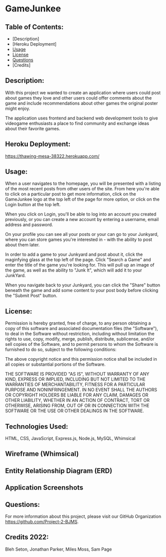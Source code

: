 # GameJunkee

## Table of Contents:
* [Description]
* [Heroku Deployment]
* [Usage](#usage)
* [License](#license)
* [Questions](#questions)
* [Credits]

## Description:

With this project we wanted to create an application where users could post about games they love and other users could offer comments about the game and include recommendations about other games the original poster might enjoy. 

The application uses frontend and backend web development tools to give videogame enthusiasts a place to find community and exchange ideas about their favorite games.

## Heroku Deployment:

https://thawing-mesa-38322.herokuapp.com/

## Usage:

When a user navigates to the homepage, you will be presented with a listing of the most recent posts from other users of the site. From here you're able to click on a particular post to get more information, click on the GameJunkee logo at the top left of the page for more option, or click on the Login button at the top left.

When you click on Login, you'll be able to log into an account you created previously, or you can create a new account by entering a username, email address and password. 

On your profile you can see all your posts or your can go to your Junkyard, where you can store games you're interested in - with the ability to post about them later.

In order to add a game to your Junkyard and post about it, click the maginfying glass at the top left of the page. Click "Search a Game" and enter the title of the game you're looking for. This will pull up an image of the game, as well as the ability to "Junk It", which will add it to your JunkYard. 

When you navigate back to your Junkyard, you can click the "Share" button beneath the game and add some content to your post body before clicking the "Submit Post" button. 

## License:

Permission is hereby granted, free of charge, to any person obtaining a copy of this software and associated documentation files (the "Software"), to deal in the Software without restriction, including without limitation the rights to use, copy, modify, merge, publish, distribute, sublicense, and/or sell copies of the Software, and to permit persons to whom the Software is furnished to do so, subject to the following conditions:

The above copyright notice and this permission notice shall be included in all copies or substantial portions of the Software.

THE SOFTWARE IS PROVIDED "AS IS", WITHOUT WARRANTY OF ANY KIND, EXPRESS OR IMPLIED, INCLUDING BUT NOT LIMITED TO THE WARRANTIES OF MERCHANTABILITY, FITNESS FOR A PARTICULAR PURPOSE AND NONINFRINGEMENT. IN NO EVENT SHALL THE AUTHORS OR COPYRIGHT HOLDERS BE LIABLE FOR ANY CLAIM, DAMAGES OR OTHER LIABILITY, WHETHER IN AN ACTION OF CONTRACT, TORT OR OTHERWISE, ARISING FROM, OUT OF OR IN CONNECTION WITH THE SOFTWARE OR THE USE OR OTHER DEALINGS IN THE SOFTWARE.

## Technologies Used:

HTML, CSS, JavaScript, Express.js, Node.js, MySQL, Whimsical

## Wireframe (Whimsical)


## Entity Relationship Diagram (ERD)


## Application Screenshots


## Questions:

For more information about this project, please visit our GitHub Organization https://github.com/Project-2-BJMS. 

## Credits 2022:

Bleh Seton, Jonathan Parker, Miles Moss, Sam Page
